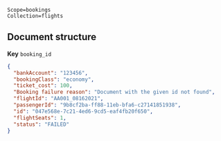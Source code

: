 ```properties
Scope=bookings
Collection=flights
```

## **Document structure**
**Key** `booking_id`
```json
{
  "bankAccount": "123456",
  "bookingClass": "economy",
  "ticket_cost": 100,
  "Booking failure reason": "Document with the given id not found",
  "flightId": "AA001_08162021",
  "passengerId": "9b8cf2ba-ff88-11eb-bfa6-c27141851938",
  "id": "047e568e-7c21-4ed6-9cd5-eaf4fb20f650",
  "flightSeats": 1,
  "status": "FAILED"
}
```
